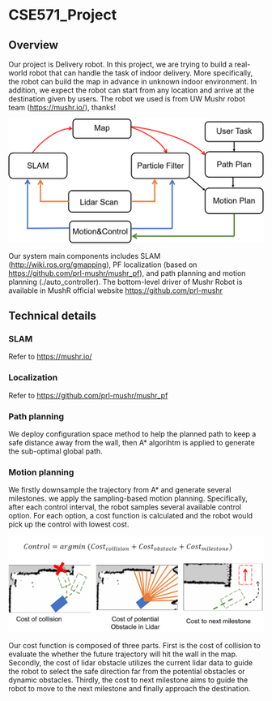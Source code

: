 # CSE571_Project

## Overview
Our project is Delivery robot. In this project, we are trying to build a real-world robot that can handle the task of indoor delivery. More specifically, the robot can build the map in advance in unknown indoor environment. In addition, we expect the robot can start from any location and arrive at the destination given by users. The robot we used is from UW Mushr robot team (https://mushr.io/), thanks! 

![Overview](./img/overview.png)

Our system main components includes SLAM (http://wiki.ros.org/gmapping), PF localization (based on https://github.com/prl-mushr/mushr_pf), and path planning and motion planning (./auto_controller). The bottom-level driver of Mushr Robot is available in MushR official website https://github.com/prl-mushr 

## Technical details

### SLAM
Refer to https://mushr.io/

### Localization
Refer to https://github.com/prl-mushr/mushr_pf

### Path planning
We deploy configuration space method to help the planned path to keep a safe distance away from the wall, then A* algorihtm is applied to generate the sub-optimal global path.

### Motion planning
We firstly downsample the trajectory from A* and generate several milestones.
we apply the sampling-based motion planning. 
Specifically, after each control interval, the robot samples several available control option. For each option, a cost function is calculated and the robot would pick up the control with lowest cost.

![Overview](./img/Planner.jpg)

Our cost function is composed of three parts. First is the cost of collision to evaluate the whether the future trajectory will hit the wall in the map. Secondly, the cost of lidar obstacle utilizes the current lidar data to guide the robot to select the safe direction far from the potential obstacles or dynamic obstacles.  Thirdly, the cost to next milestone aims to guide the robot to move to the next milestone and finally approach the destination.



